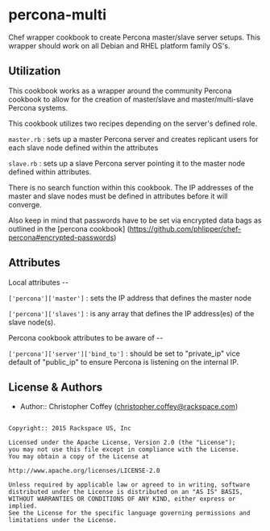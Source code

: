 percona-multi
=============

Chef wrapper cookbook to create Percona master/slave server setups. This wrapper
should work on all Debian and RHEL platform family OS's.

Utilization
------------

This cookbook works as a wrapper around the community Percona cookbook to allow
for the creation of master/slave and master/multi-slave Percona systems.

This cookbook utilizes two recipes depending on the server's defined role.

`master.rb` : sets up a master Percona server and creates replicant users for each
slave node defined within the attributes

`slave.rb` : sets up a slave Percona server pointing it to the master node defined
within attributes.

There is no search function within this cookbook. The IP addresses of the master
and slave nodes must be defined in attributes before it will converge.

Also keep in mind that passwords have to be set via encrypted data bags as outlined
in the [percona cookbook] (https://github.com/phlipper/chef-percona#encrypted-passwords)

Attributes
------------
Local attributes --

`['percona']['master']` : sets the IP address that defines the master node

`['percona']['slaves']` : is any array that defines the IP address(es) of
the slave node(s).

Percona cookbook attributes to be aware of --

`['percona']['server']['bind_to']` : should be set to "private_ip" vice default of
"public_ip" to ensure Percona is listening on the internal IP.

License & Authors
-----------------
- Author:: Christopher Coffey (<christopher.coffey@rackspace.com>)

```text

Copyright:: 2015 Rackspace US, Inc

Licensed under the Apache License, Version 2.0 (the "License");
you may not use this file except in compliance with the License.
You may obtain a copy of the License at

http://www.apache.org/licenses/LICENSE-2.0

Unless required by applicable law or agreed to in writing, software
distributed under the License is distributed on an "AS IS" BASIS,
WITHOUT WARRANTIES OR CONDITIONS OF ANY KIND, either express or implied.
See the License for the specific language governing permissions and
limitations under the License.
```
